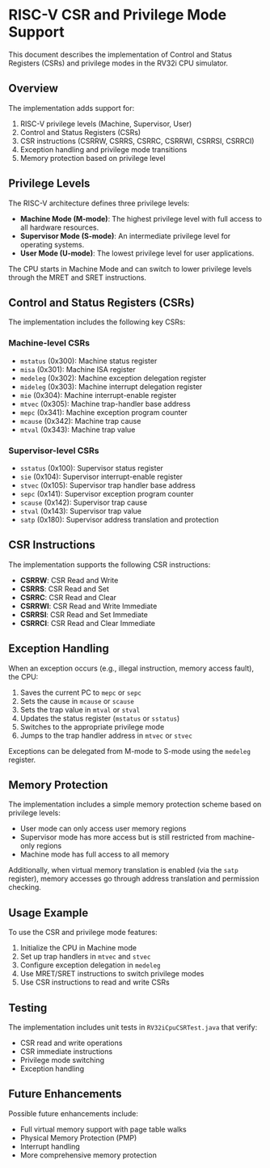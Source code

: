 # RISC-V CSR and Privilege Mode Support

This document describes the implementation of Control and Status Registers (CSRs) and privilege modes in the RV32i CPU simulator.

## Overview

The implementation adds support for:

1. RISC-V privilege levels (Machine, Supervisor, User)
2. Control and Status Registers (CSRs)
3. CSR instructions (CSRRW, CSRRS, CSRRC, CSRRWI, CSRRSI, CSRRCI)
4. Exception handling and privilege mode transitions
5. Memory protection based on privilege level

## Privilege Levels

The RISC-V architecture defines three privilege levels:

- **Machine Mode (M-mode)**: The highest privilege level with full access to all hardware resources.
- **Supervisor Mode (S-mode)**: An intermediate privilege level for operating systems.
- **User Mode (U-mode)**: The lowest privilege level for user applications.

The CPU starts in Machine Mode and can switch to lower privilege levels through the MRET and SRET instructions.

## Control and Status Registers (CSRs)

The implementation includes the following key CSRs:

### Machine-level CSRs

- `mstatus` (0x300): Machine status register
- `misa` (0x301): Machine ISA register
- `medeleg` (0x302): Machine exception delegation register
- `mideleg` (0x303): Machine interrupt delegation register
- `mie` (0x304): Machine interrupt-enable register
- `mtvec` (0x305): Machine trap-handler base address
- `mepc` (0x341): Machine exception program counter
- `mcause` (0x342): Machine trap cause
- `mtval` (0x343): Machine trap value

### Supervisor-level CSRs

- `sstatus` (0x100): Supervisor status register
- `sie` (0x104): Supervisor interrupt-enable register
- `stvec` (0x105): Supervisor trap handler base address
- `sepc` (0x141): Supervisor exception program counter
- `scause` (0x142): Supervisor trap cause
- `stval` (0x143): Supervisor trap value
- `satp` (0x180): Supervisor address translation and protection

## CSR Instructions

The implementation supports the following CSR instructions:

- **CSRRW**: CSR Read and Write
- **CSRRS**: CSR Read and Set
- **CSRRC**: CSR Read and Clear
- **CSRRWI**: CSR Read and Write Immediate
- **CSRRSI**: CSR Read and Set Immediate
- **CSRRCI**: CSR Read and Clear Immediate

## Exception Handling

When an exception occurs (e.g., illegal instruction, memory access fault), the CPU:

1. Saves the current PC to `mepc` or `sepc`
2. Sets the cause in `mcause` or `scause`
3. Sets the trap value in `mtval` or `stval`
4. Updates the status register (`mstatus` or `sstatus`)
5. Switches to the appropriate privilege mode
6. Jumps to the trap handler address in `mtvec` or `stvec`

Exceptions can be delegated from M-mode to S-mode using the `medeleg` register.

## Memory Protection

The implementation includes a simple memory protection scheme based on privilege levels:

- User mode can only access user memory regions
- Supervisor mode has more access but is still restricted from machine-only regions
- Machine mode has full access to all memory

Additionally, when virtual memory translation is enabled (via the `satp` register), memory accesses go through address translation and permission checking.

## Usage Example

To use the CSR and privilege mode features:

1. Initialize the CPU in Machine mode
2. Set up trap handlers in `mtvec` and `stvec`
3. Configure exception delegation in `medeleg`
4. Use MRET/SRET instructions to switch privilege modes
5. Use CSR instructions to read and write CSRs

## Testing

The implementation includes unit tests in `RV32iCpuCSRTest.java` that verify:

- CSR read and write operations
- CSR immediate instructions
- Privilege mode switching
- Exception handling

## Future Enhancements

Possible future enhancements include:

- Full virtual memory support with page table walks
- Physical Memory Protection (PMP)
- Interrupt handling
- More comprehensive memory protection